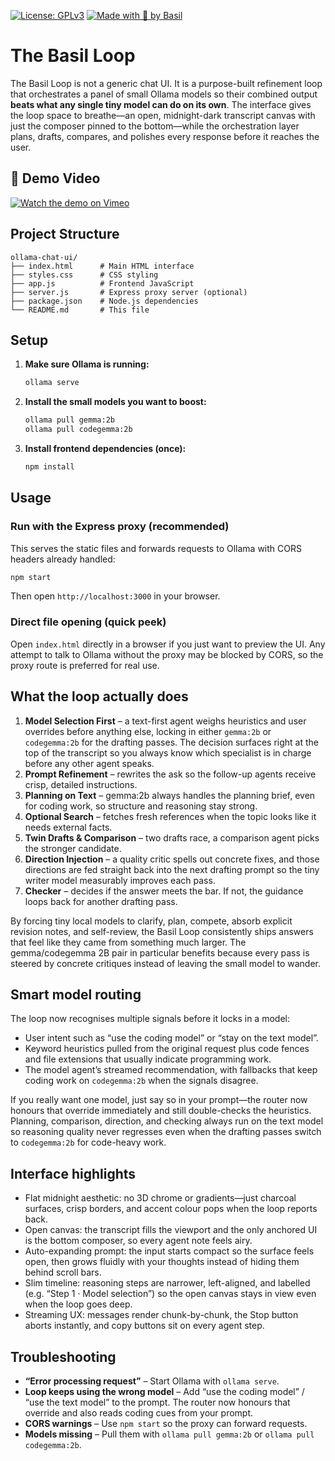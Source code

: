 
[![License: GPLv3](https://img.shields.io/badge/License-GPLv3-blue.svg)](https://www.gnu.org/licenses/gpl-3.0)
[![Made with 🧠 by Basil](https://img.shields.io/badge/Made%20by-Basil%20Jackson-brightgreen)](https://github.com/Baswold)


# The Basil Loop

The Basil Loop is not a generic chat UI. It is a purpose-built refinement loop that orchestrates a panel of small Ollama models so their combined output **beats what any single tiny model can do on its own**. The interface gives the loop space to breathe—an open, midnight-dark transcript canvas with just the composer pinned to the bottom—while the orchestration layer plans, drafts, compares, and polishes every response before it reaches the user.

## 🎥 Demo Video

[![Watch the demo on Vimeo](https://img.shields.io/badge/Demo-Play%20on%20Vimeo-blue?logo=vimeo)](https://vimeo.com/1102758969)


## Project Structure

```
ollama-chat-ui/
├── index.html      # Main HTML interface
├── styles.css      # CSS styling
├── app.js          # Frontend JavaScript
├── server.js       # Express proxy server (optional)
├── package.json    # Node.js dependencies
└── README.md       # This file
```

## Setup

1. **Make sure Ollama is running:**
   ```bash
   ollama serve
   ```

2. **Install the small models you want to boost:**
   ```bash
   ollama pull gemma:2b
   ollama pull codegemma:2b
   ```

3. **Install frontend dependencies (once):**
   ```bash
   npm install
   ```

## Usage

### Run with the Express proxy (recommended)

This serves the static files and forwards requests to Ollama with CORS headers already handled:

```bash
npm start
```

Then open `http://localhost:3000` in your browser.

### Direct file opening (quick peek)

Open `index.html` directly in a browser if you just want to preview the UI. Any attempt to talk to Ollama without the proxy may be blocked by CORS, so the proxy route is preferred for real use.

## What the loop actually does

1. **Model Selection First** – a text-first agent weighs heuristics and user overrides before anything else, locking in either `gemma:2b` or `codegemma:2b` for the drafting passes. The decision surfaces right at the top of the transcript so you always know which specialist is in charge before any other agent speaks.
2. **Prompt Refinement** – rewrites the ask so the follow-up agents receive crisp, detailed instructions.
3. **Planning on Text** – gemma:2b always handles the planning brief, even for coding work, so structure and reasoning stay strong.
4. **Optional Search** – fetches fresh references when the topic looks like it needs external facts.
5. **Twin Drafts & Comparison** – two drafts race, a comparison agent picks the stronger candidate.
6. **Direction Injection** – a quality critic spells out concrete fixes, and those directions are fed straight back into the next drafting prompt so the tiny writer model measurably improves each pass.
7. **Checker** – decides if the answer meets the bar. If not, the guidance loops back for another drafting pass.

By forcing tiny local models to clarify, plan, compete, absorb explicit revision notes, and self-review, the Basil Loop consistently ships answers that feel like they came from something much larger. The gemma/codegemma 2B pair in particular benefits because every pass is steered by concrete critiques instead of leaving the small model to wander.

## Smart model routing

The loop now recognises multiple signals before it locks in a model:

- User intent such as “use the coding model” or “stay on the text model”.
- Keyword heuristics pulled from the original request plus code fences and file extensions that usually indicate programming work.
- The model agent’s streamed recommendation, with fallbacks that keep coding work on `codegemma:2b` when the signals disagree.

If you really want one model, just say so in your prompt—the router now honours that override immediately and still double-checks the heuristics. Planning, comparison, direction, and checking always run on the text model so reasoning quality never regresses even when the drafting passes switch to `codegemma:2b` for code-heavy work.

## Interface highlights

- Flat midnight aesthetic: no 3D chrome or gradients—just charcoal surfaces, crisp borders, and accent colour pops when the loop reports back.
- Open canvas: the transcript fills the viewport and the only anchored UI is the bottom composer, so every agent note feels airy.
- Auto-expanding prompt: the input starts compact so the surface feels open, then grows fluidly with your thoughts instead of hiding them behind scroll bars.
- Slim timeline: reasoning steps are narrower, left-aligned, and labelled (e.g. “Step 1 · Model selection”) so the open canvas stays in view even when the loop goes deep.
- Streaming UX: messages render chunk-by-chunk, the Stop button aborts instantly, and copy buttons sit on every agent step.

## Troubleshooting

- **“Error processing request”** – Start Ollama with `ollama serve`.
- **Loop keeps using the wrong model** – Add “use the coding model” / “use the text model” to the prompt. The router now honours that override and also reads coding cues from your prompt.
- **CORS warnings** – Use `npm start` so the proxy can forward requests.
- **Models missing** – Pull them with `ollama pull gemma:2b` or `ollama pull codegemma:2b`.
